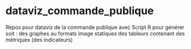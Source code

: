# dataviz_commande_publique
Repos pour dataviz de la commande publique avec Script R pour générer soit :
  des graphes au formats image statiques
  des tableurs contenant des métriques (des indicateurs)
